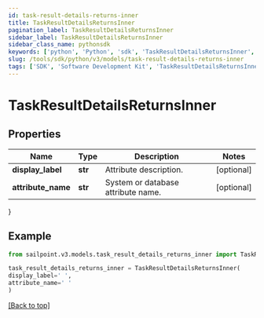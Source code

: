 ```yaml
---
id: task-result-details-returns-inner
title: TaskResultDetailsReturnsInner
pagination_label: TaskResultDetailsReturnsInner
sidebar_label: TaskResultDetailsReturnsInner
sidebar_class_name: pythonsdk
keywords: ['python', 'Python', 'sdk', 'TaskResultDetailsReturnsInner', 'TaskResultDetailsReturnsInner'] 
slug: /tools/sdk/python/v3/models/task-result-details-returns-inner
tags: ['SDK', 'Software Development Kit', 'TaskResultDetailsReturnsInner', 'TaskResultDetailsReturnsInner']
---
```


# TaskResultDetailsReturnsInner


## Properties

Name | Type | Description | Notes
------------ | ------------- | ------------- | -------------
**display_label** | **str** | Attribute description. | [optional] 
**attribute_name** | **str** | System or database attribute name. | [optional] 
}

## Example

```python
from sailpoint.v3.models.task_result_details_returns_inner import TaskResultDetailsReturnsInner

task_result_details_returns_inner = TaskResultDetailsReturnsInner(
display_label=' ',
attribute_name=' '
)

```
[[Back to top]](#) 

